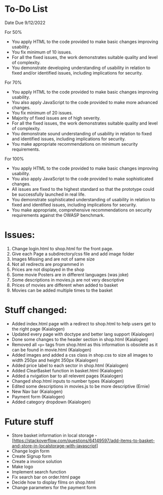 # To-Do List 

Date Due 9/12/2022

For 50%
- You apply HTML to the code provided to make basic changes improving usability.
- You fix minimum of 10 issues.
- For all the fixed issues, the work demonstrates suitable quality and level of complexity.
- You demonstrate developing understanding of usability in relation to fixed and/or identified issues, including implications for security.

For 70%
- You apply HTML to the code provided to make basic changes improving usability.
- You also apply JavaScript to the code provided to make more advanced changes.
- You fix minimum of 20 issues.
- Majority of fixed issues are of high severity.
- For all the fixed issues, the work demonstrates suitable quality and level of complexity.
- You demonstrate sound understanding of usability in relation to fixed and identified issues, including implications for security. 
- You make appropriate recommendations on minimum security requirements.

For 100%
- You apply HTML to the code provided to make basic changes improving usability.
- You also apply JavaScript to the code provided to make sophisticated changes.
- All issues are fixed to the highest standard so that the prototype could be successfully launched in real life.
- You demonstrate sophisticated understanding of usability in relation to fixed and identified issues, including implications for security.
- You make appropriate, comprehensive recommendations on security requirements against the OWASP benchmark.


# Issues:

1. Change login.html to shop.html for the front page. 
2. Give each Page a subdirectory/css file and add image folder
3. Images Missing and are not of same size
4. Not all redirects are programmed in
5. Prices are not displayed in the shop
6. Some movie Posters are in different languages (was joke)
7. Some descriptions in movies.js are not very descriptive
8. Prices of movies are different when added to basket
9. Movies can be added multiple times to the basket

# Stuff changed:
- Added index.html page with a redirect to shop.html to help users get to the right page (Kaialogen)
- Updated every page with doctype and better lang support (Kaialogen) 
- Done some changes to the header section in shop.html (Kaialogen)
- Removed all `<p>` tags from shop.html as this information is obsolete as it can be found in movie.html (Kaialogen) 
- Added images and added a css class in shop.css to size all images to width 250px and height 350px (Kaialogen)
- Added price label to each sector in shop.html (Kaialogen)
- Added ClearBasket function in basket.html (Kaialogen)
- Added a nvigation bar to all relevent pages (Kaialogen)
- Changed shop.html inputs to number types (Kaialogen)  
- Edited some descriptions in movies.js to be more descriptive (Ernie)
- New Nav bar (Kaialogen)
- Payment form (Kaialogen)
- Added category dropdown (Kaialogen)

# Future stuff
- Store basket information in local storage - [https://stackoverflow.com/questions/64149597/add-items-to-basket-and-store-in-localstorage-with-javascript]
- Change login form
- Create Signup form
- Create a invoice solution
- Make logo
- Implement search function
- Fix search bar on order.html page
- Decide how to display films on shop.html
- Change parameters for the payment form